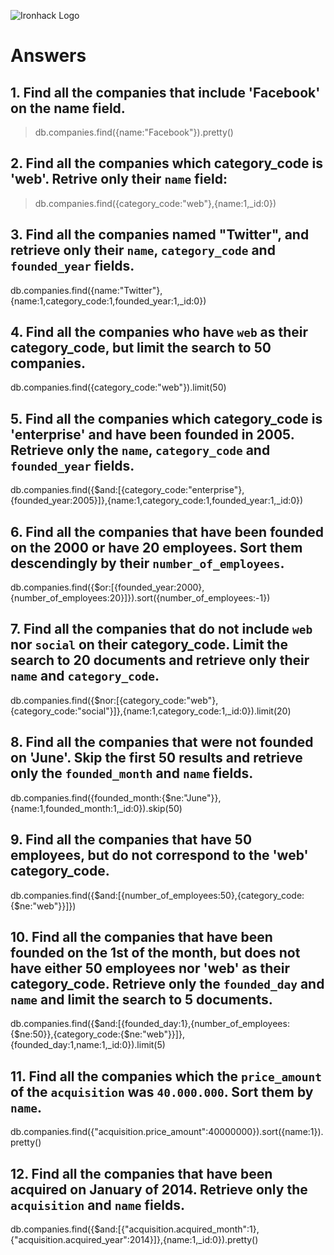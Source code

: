 ![Ironhack Logo](https://i.imgur.com/1QgrNNw.png)

# Answers

## 1. Find all the companies that include 'Facebook' on the **name** field.

> db.companies.find({name:"Facebook"}).pretty()
 
 ## 2. Find all the companies which **category_code** is 'web'. Retrive only their `name` field:

> db.companies.find({category_code:"web"},{name:1,_id:0})

## 3. Find all the companies named "Twitter", and retrieve only their `name`, `category_code` and `founded_year` fields.

 db.companies.find({name:"Twitter"},{name:1,category_code:1,founded_year:1,_id:0})

## 4. Find all the companies who have `web` as their **category_code**, but limit the search to 50 companies.

db.companies.find({category_code:"web"}).limit(50)

## 5. Find all the companies which **category_code** is 'enterprise' and have been founded in 2005. Retrieve only the `name`, `category_code` and `founded_year` fields.

db.companies.find({$and:[{category_code:"enterprise"},{founded_year:2005}]},{name:1,category_code:1,founded_year:1,_id:0})

## 6. Find all the companies that have been **founded** on the 2000 or have 20 **employees**. Sort them descendingly by their `number_of_employees`.

db.companies.find({$or:[{founded_year:2000},{number_of_employees:20}]}).sort({number_of_employees:-1})


## 7. Find all the companies that do not include `web` nor `social` on their **category_code**. Limit the search to 20 documents and retrieve only their `name` and `category_code`.

db.companies.find({$nor:[{category_code:"web"},{category_code:"social"}]},{name:1,category_code:1,_id:0}).limit(20)

## 8. Find all the companies that were not **founded** on 'June'. Skip the first 50 results and retrieve only the `founded_month` and `name` fields.

db.companies.find({founded_month:{$ne:"June"}},{name:1,founded_month:1,_id:0}).skip(50)

## 9. Find all the companies that have 50 employees, but do not correspond to the 'web' **category_code**. 

db.companies.find({$and:[{number_of_employees:50},{category_code:{$ne:"web"}}]})

## 10. Find all the companies that have been founded on the 1st of the month, but does not have either 50 employees nor 'web' as their **category_code**. Retrieve only the `founded_day` and `name` and limit the search to 5 documents.

db.companies.find({$and:[{founded_day:1},{number_of_employees:{$ne:50}},{category_code:{$ne:"web"}}]},{founded_day:1,name:1,_id:0}).limit(5)

## 11. Find all the companies which the `price_amount` of the `acquisition` was **`40.000.000`**. Sort them by `name`.

db.companies.find({"acquisition.price_amount":40000000}).sort({name:1}).pretty()

## 12. Find all the companies that have been acquired on January of 2014. Retrieve only the `acquisition` and `name` fields.

db.companies.find({$and:[{"acquisition.acquired_month":1},{"acquisition.acquired_year":2014}]},{name:1,_id:0}).pretty()